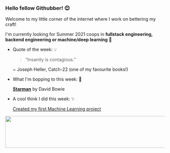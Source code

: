 ### Hello fellow Githubber! 😊
Welcome to my little corner of the internet where I work on bettering my craft! 

I'm currently looking for Summer 2021 coops in **fullstack engineering, backend engineering or machine/deep learning** 🤖

- Quote of the week: 💡

   >“Insanity is contagious.”

   ~ Joseph Heller, Catch-22 (one of my favourite books!)

- What I'm bopping to this week: 🎵

   [**Starman**](https://open.spotify.com/track/0pQskrTITgmCMyr85tb9qq?si=VSCrdSsmRECS25scqW4oGw) by David Bowie 
  
  
 - A cool think I did this week: ✨
  
    [Created my first Machine Learning project](https://github.com/xaylax/Predicting-House-Prices)
    
<img src="https://media.giphy.com/media/OqBJWrgeLouJqJBiJU/giphy.gif" width="4000" height="100" />


